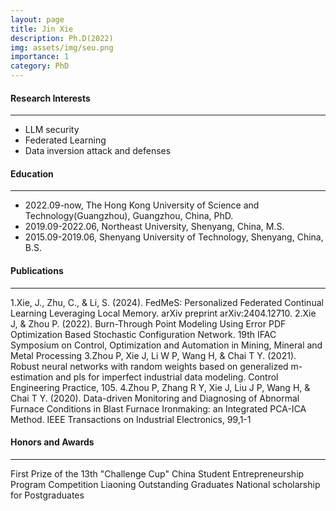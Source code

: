 ```yaml
---
layout: page
title: Jin Xie
description: Ph.D(2022)
img: assets/img/seu.png
importance: 1
category: PhD
---
```


#### Research Interests
---
- LLM security
- Federated Learning
- Data inversion attack and defenses

#### Education
---
- 2022.09-now, The Hong Kong University of Science and Technology(Guangzhou), Guangzhou, China, PhD.
- 2019.09-2022.06, Northeast University, Shenyang, China, M.S.
- 2015.09-2019.06, Shenyang University of Technology, Shenyang, China, B.S.

#### Publications
---
1.Xie, J., Zhu, C., & Li, S. (2024). FedMeS: Personalized Federated Continual Learning Leveraging Local Memory. arXiv preprint arXiv:2404.12710.
2.Xie J, & Zhou P. (2022). Burn-Through Point Modeling Using Error PDF Optimization Based Stochastic Configuration Network. 19th IFAC Symposium on Control, Optimization and Automation in Mining, Mineral and Metal Processing
3.Zhou P, Xie J, Li W P, Wang H, & Chai T Y. (2021). Robust neural networks with random weights based on generalized m-estimation and pls for imperfect industrial data modeling. Control Engineering Practice, 105.
4.Zhou P, Zhang R Y, Xie J, Liu J P, Wang H, & Chai T Y. (2020). Data-driven Monitoring and Diagnosing of Abnormal Furnace Conditions in Blast Furnace Ironmaking: an Integrated PCA-ICA Method. IEEE Transactions on Industrial Electronics, 99,1-1



#### Honors and Awards
---
First Prize of the 13th "Challenge Cup" China Student Entrepreneurship Program Competition
Liaoning Outstanding Graduates
National scholarship for Postgraduates
